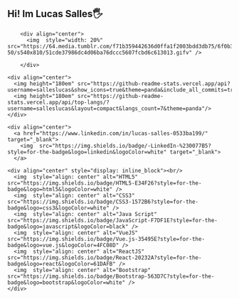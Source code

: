<div>
        <div>
          <h2>Hi! Im Lucas Salles🖐️</h2>
        </div> 

        <div align="center">
          <img  style="width: 20%" src="https://64.media.tumblr.com/f71b359442636d0ffa1f2003bdd3db75/6f0b3960fd72ba28-50/s540x810/51cde37986dc4d06ba76dccc5607fcbd6c613013.gifv" />

        </div>
    
    <div align="center">
      <img height="180em" src="https://github-readme-stats.vercel.app/api?username=salleslucas&show_icons=true&theme=panda&include_all_commits=true&count_private=true"/>
      <img height="180em" src="https://github-readme-stats.vercel.app/api/top-langs/?username=salleslucas&layout=compact&langs_count=7&theme=panda"/>
    </div>

    <div align="center">
      <a href="https://www.linkedin.com/in/lucas-salles-0533ba199/" target="_blank">
        <img  src="https://img.shields.io/badge/-LinkedIn-%230077B5?style=for-the-badge&logo=linkedin&logoColor=white" target="_blank">
      </a> 
   </div>

    <div align="center" style="display: inline_block"><br/>
      <img  style="align: center" alt="HTML5" src="https://img.shields.io/badge/HTML5-E34F26?style=for-the-badge&logo=html5&logoColor=white" />
      <img  style="align: center" alt="CSS3" src="https://img.shields.io/badge/CSS3-1572B6?style=for-the-badge&logo=css3&logoColor=white" />
      <img  style="align: center" alt="Java Script" src="https://img.shields.io/badge/JavaScript-F7DF1E?style=for-the-badge&logo=javascript&logoColor=black" />
      <img  style="align: center" alt="VueJS" src="https://img.shields.io/badge/Vue.js-35495E?style=for-the-badge&logo=vue.js&logoColor=4FC08D" />
      <img  style="align: center" alt="ReactJS" src="https://img.shields.io/badge/React-20232A?style=for-the-badge&logo=react&logoColor=61DAFB" />
      <img  style="align: center" alt="Bootstrap" src="https://img.shields.io/badge/Bootstrap-563D7C?style=for-the-badge&logo=bootstrap&logoColor=white" />
    </div>
</div>
